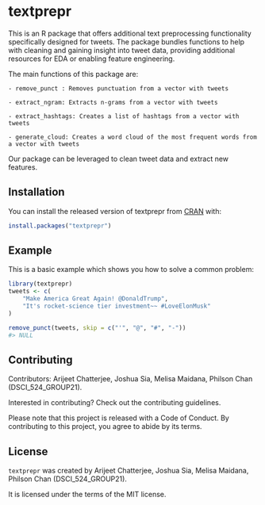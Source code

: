 
<!-- README.md is generated from README.Rmd. Please edit that file -->

# textprepr

<!-- badges: start -->
<!-- badges: end -->

This is an R package that offers additional text preprocessing
functionality specifically designed for tweets. The package bundles
functions to help with cleaning and gaining insight into tweet data,
providing additional resources for EDA or enabling feature engineering.

The main functions of this package are:

    - remove_punct : Removes punctuation from a vector with tweets

    - extract_ngram: Extracts n-grams from a vector with tweets

    - extract_hashtags: Creates a list of hashtags from a vector with tweets

    - generate_cloud: Creates a word cloud of the most frequent words from a vector with tweets

Our package can be leveraged to clean tweet data and extract new
features.

## Installation

You can install the released version of textprepr from
[CRAN](https://CRAN.R-project.org) with:

``` r
install.packages("textprepr")
```

## Example

This is a basic example which shows you how to solve a common problem:

``` r
library(textprepr)
tweets <- c(
    "Make America Great Again! @DonaldTrump",
    "It's rocket-science tier investment~~ #LoveElonMusk"
)

remove_punct(tweets, skip = c("'", "@", "#", "-"))
#> NULL
```

## Contributing

Contributors: Arijeet Chatterjee, Joshua Sia, Melisa Maidana, Philson
Chan (DSCI_524_GROUP21).

Interested in contributing? Check out the contributing guidelines.

Please note that this project is released with a Code of Conduct. By
contributing to this project, you agree to abide by its terms.

## License

`textprepr` was created by Arijeet Chatterjee, Joshua Sia, Melisa
Maidana, Philson Chan (DSCI_524_GROUP21).

It is licensed under the terms of the MIT license.
